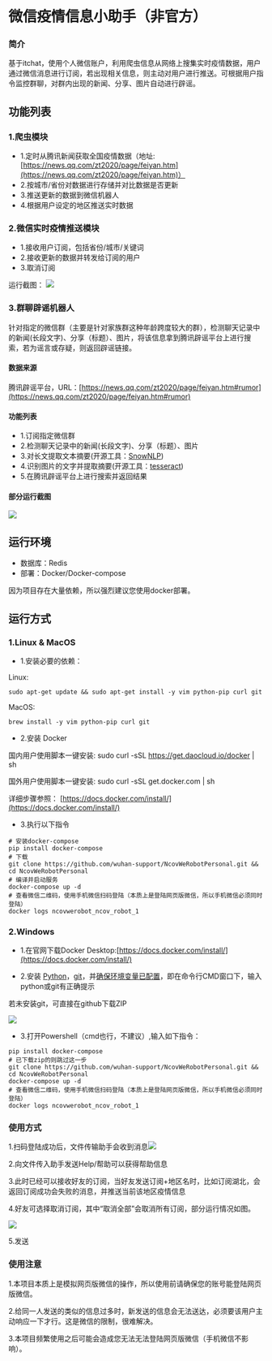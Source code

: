 # 微信疫情信息小助手（非官方）

### 简介

基于itchat，使用个人微信账户，利用爬虫信息从网络上搜集实时疫情数据，用户通过微信消息进行订阅，若出现相关信息，则主动对用户进行推送。可根据用户指令监控群聊，对群内出现的新闻、分享、图片自动进行辟谣。

## 功能列表

### 1.爬虫模块

- 1.定时从腾讯新闻获取全国疫情数据（地址:[https://news.qq.com/zt2020/page/feiyan.htm](https://news.qq.com/zt2020/page/feiyan.htm)）
- 2.按城市/省份对数据进行存储并对比数据是否更新
- 3.推送更新的数据到微信机器人
- 4.根据用户设定的地区推送实时数据

### 2.微信实时疫情推送模块

- 1.接收用户订阅，包括省份/城市/关键词
- 2.接收更新的数据并转发给订阅的用户
- 3.取消订阅

运行截图：
![](./resource/image/p3.jpg)

### 3.群聊辟谣机器人

针对指定的微信群（主要是针对家族群这种年龄跨度较大的群），检测聊天记录中的新闻(长段文字)、分享（标题）、图片，将该信息拿到腾讯辟谣平台上进行搜索，若为谣言或存疑，则返回辟谣链接。

#### 数据来源

腾讯辟谣平台，URL：[https://news.qq.com/zt2020/page/feiyan.htm#rumor](https://news.qq.com/zt2020/page/feiyan.htm#rumor)

#### 功能列表

- 1.订阅指定微信群
- 2.检测聊天记录中的新闻(长段文字)、分享（标题）、图片
- 3.对长文提取文本摘要(开源工具：[SnowNLP](http://www.52nlp.cn/tag/snownlp))
- 4.识别图片的文字并提取摘要(开源工具：[tesseract](https://github.com/tesseract-ocr))
- 5.在腾讯辟谣平台上进行搜索并返回结果

#### 部分运行截图

![](./resource/image/p2.jpg)

## 运行环境

- 数据库：Redis
- 部署：Docker/Docker-compose

因为项目存在大量依赖，所以强烈建议您使用docker部署。

## 运行方式

### 1.Linux &  MacOS 

- 1.安装必要的依赖：

Linux:

```
sudo apt-get update && sudo apt-get install -y vim python-pip curl git
```
MacOS:

```
brew install -y vim python-pip curl git
```

- 2.安装 Docker

国内用户使用脚本一键安装: sudo curl -sSL https://get.daocloud.io/docker | sh

国外用户使用脚本一键安装: sudo curl -sSL get.docker.com | sh

详细步骤参照： [https://docs.docker.com/install/](https://docs.docker.com/install/)

- 3.执行以下指令

```
# 安装docker-compose
pip install docker-compose
# 下载
git clone https://github.com/wuhan-support/NcovWeRobotPersonal.git && cd NcovWeRobotPersonal
# 编译并启动服务
docker-compose up -d
# 查看微信二维码，使用手机微信扫码登陆（本质上是登陆网页版微信，所以手机微信必须同时登陆）
docker logs ncovwerobot_ncov_robot_1

```

### 2.Windows

- 1.在官网下载Docker Desktop:[https://docs.docker.com/install/](https://docs.docker.com/install/)

- 2.安装 [Python]()，[git](https://git-scm.com/downloads)，并[确保环境变量已配置](https://www.cnblogs.com/cnwuchao/p/10562416.html)，即在命令行CMD窗口下，输入python或git有正确提示
 
若未安装git，可直接在github下载ZIP

![](resource/image/download.png)

- 3.打开Powershell（cmd也行，不建议）,输入如下指令：

```
pip install docker-compose
# 已下载zip的则跳过这一步
git clone https://github.com/wuhan-support/NcovWeRobotPersonal.git && cd NcovWeRobotPersonal
docker-compose up -d
# 查看微信二维码，使用手机微信扫码登陆（本质上是登陆网页版微信，所以手机微信必须同时登陆）
docker logs ncovwerobot_ncov_robot_1
```

### 使用方式

1.扫码登陆成功后，文件传输助手会收到消息![](resource/image/online.jpg)

2.向文件传入助手发送Help/帮助可以获得帮助信息

3.此时已经可以接收好友的订阅，当好友发送订阅+地区名时，比如订阅湖北，会返回订阅成功会失败的消息，并推送当前该地区疫情信息

4.好友可选择取消订阅，其中“取消全部”会取消所有订阅，部分运行情况如图。

![](./resource/image/p1.jpg)

5.发送

### 使用注意

1.本项目本质上是模拟网页版微信的操作，所以使用前请确保您的账号能登陆网页版微信。

2.给同一人发送的类似的信息过多时，新发送的信息会无法送达，必须要该用户主动响应一下才行。这是微信的限制，很难解决。

3.本项目频繁使用之后可能会造成您无法无法登陆网页版微信（手机微信不影响）。